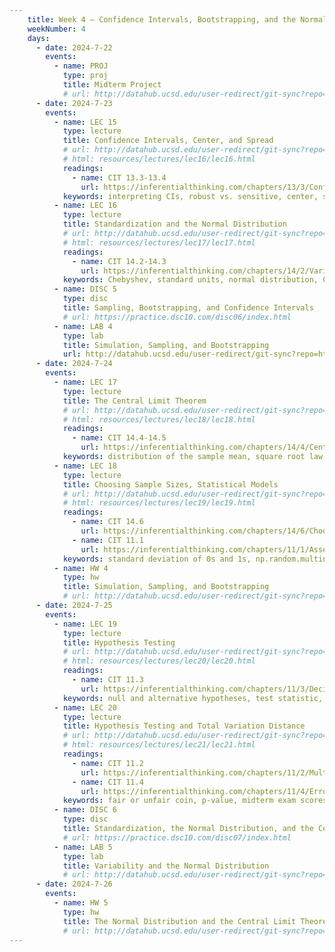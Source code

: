 ```yaml
---
    title: Week 4 – Confidence Intervals, Bootstrapping, and the Normal Distribution
    weekNumber: 4
    days:
      - date: 2024-7-22
        events: 
          - name: PROJ
            type: proj
            title: Midterm Project
            # url: http://datahub.ucsd.edu/user-redirect/git-sync?repo=https://github.com/dsc-courses/dsc10-2024-su&subPath=projects/midterm_project/midterm_project.ipynb
      - date: 2024-7-23
        events: 
          - name: LEC 15
            type: lecture
            title: Confidence Intervals, Center, and Spread
            # url: http://datahub.ucsd.edu/user-redirect/git-sync?repo=https://github.com/dsc-courses/dsc10-2024-su&subPath=lectures/lec16/lec16.ipynb
            # html: resources/lectures/lec16/lec16.html
            readings: 
              - name: CIT 13.3-13.4
                url: https://inferentialthinking.com/chapters/13/3/Confidence_Intervals.html
            keywords: interpreting CIs, robust vs. sensitive, center, standard deviation, Chebyshev
          - name: LEC 16
            type: lecture
            title: Standardization and the Normal Distribution
            # url: http://datahub.ucsd.edu/user-redirect/git-sync?repo=https://github.com/dsc-courses/dsc10-2024-su&subPath=lectures/lec17/lec17.ipynb
            # html: resources/lectures/lec17/lec17.html
            readings: 
              - name: CIT 14.2-14.3
                url: https://inferentialthinking.com/chapters/14/2/Variability.html
            keywords: Chebyshev, standard units, normal distribution, CDF, inflection points
          - name: DISC 5
            type: disc
            title: Sampling, Bootstrapping, and Confidence Intervals
            # url: https://practice.dsc10.com/disc06/index.html
          - name: LAB 4
            type: lab 
            title: Simulation, Sampling, and Bootstrapping
            url: http://datahub.ucsd.edu/user-redirect/git-sync?repo=https://github.com/dsc-courses/dsc10-2024-su&subPath=labs/lab04/lab04.ipynb
      - date: 2024-7-24
        events: 
          - name: LEC 17
            type: lecture
            title: The Central Limit Theorem
            # url: http://datahub.ucsd.edu/user-redirect/git-sync?repo=https://github.com/dsc-courses/dsc10-2024-su&subPath=lectures/lec18/lec18.ipynb
            # html: resources/lectures/lec18/lec18.html
            readings: 
              - name: CIT 14.4-14.5
                url: https://inferentialthinking.com/chapters/14/4/Central_Limit_Theorem.html
            keywords: distribution of the sample mean, square root law, CLT-based CIs
          - name: LEC 18 
            type: lecture
            title: Choosing Sample Sizes, Statistical Models
            # url: http://datahub.ucsd.edu/user-redirect/git-sync?repo=https://github.com/dsc-courses/dsc10-2024-su&subPath=lectures/lec19/lec19.ipynb
            # html: resources/lectures/lec19/lec19.html
            readings: 
              - name: CIT 14.6
                url: https://inferentialthinking.com/chapters/14/6/Choosing_a_Sample_Size.html
              - name: CIT 11.1
                url: https://inferentialthinking.com/chapters/11/1/Assessing_a_Model.html
            keywords: standard deviation of 0s and 1s, np.random.multinomial, Robert Swain jury
          - name: HW 4
            type: hw
            title: Simulation, Sampling, and Bootstrapping
            # url: http://datahub.ucsd.edu/user-redirect/git-sync?repo=https://github.com/dsc-courses/dsc10-2024-su&subPath=homeworks/hw04/hw04.ipynb
      - date: 2024-7-25
        events: 
          - name: LEC 19 
            type: lecture
            title: Hypothesis Testing
            # url: http://datahub.ucsd.edu/user-redirect/git-sync?repo=https://github.com/dsc-courses/dsc10-2024-su&subPath=lectures/lec20/lec20.ipynb
            # html: resources/lectures/lec20/lec20.html
            readings: 
              - name: CIT 11.3
                url: https://inferentialthinking.com/chapters/11/3/Decisions_and_Uncertainty.html
            keywords: null and alternative hypotheses, test statistic, fair or unfair coin
          - name: LEC 20
            type: lecture
            title: Hypothesis Testing and Total Variation Distance
            # url: http://datahub.ucsd.edu/user-redirect/git-sync?repo=https://github.com/dsc-courses/dsc10-2024-su&subPath=lectures/lec21/lec21.ipynb
            # html: resources/lectures/lec21/lec21.html
            readings: 
              - name: CIT 11.2
                url: https://inferentialthinking.com/chapters/11/2/Multiple_Categories.html
              - name: CIT 11.4
                url: https://inferentialthinking.com/chapters/11/4/Error_Probabilities.html
            keywords: fair or unfair coin, p-value, midterm exam scores, Alameda County jury, TVD
          - name: DISC 6
            type: disc
            title: Standardization, the Normal Distribution, and the Central Limit Theorem
            # url: https://practice.dsc10.com/disc07/index.html
          - name: LAB 5
            type: lab
            title: Variability and the Normal Distribution
            # url: http://datahub.ucsd.edu/user-redirect/git-sync?repo=https://github.com/dsc-courses/dsc10-2024-su&subPath=labs/lab05/lab05.ipynb
      - date: 2024-7-26
        events: 
          - name: HW 5
            type: hw
            title: The Normal Distribution and the Central Limit Theorem
            # url: http://datahub.ucsd.edu/user-redirect/git-sync?repo=https://github.com/dsc-courses/dsc10-2024-su&subPath=homeworks/hw05/hw05.ipynb
---
```

